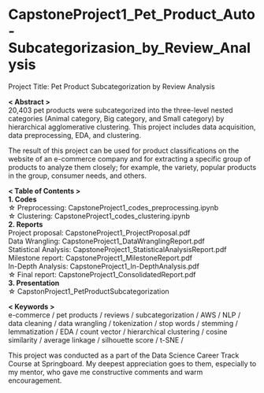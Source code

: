 # CapstoneProject1_Pet_Product_Auto-Subcategorizasion_by_Review_Analysis
Project Title: 
Pet Product Subcategorization by Review Analysis

**< Abstract >**  
20,403 pet products were subcategorized into the three-level nested categories (Animal category, Big category, and Small category) by hierarchical agglomerative clustering. This project includes data acquisition, data preprocessing, EDA, and clustering.  
  
The result of this project can be used for product classifications on the website of an e-commerce company and for extracting a specific group of products to analyze them closely; for example, the variety, popular products in the group, consumer needs, and others.  
  
**< Table of Contents >**  
**1. Codes**  
  ☆ Preprocessing: CapstoneProject1_codes_preprocessing.ipynb  
  ☆ Clustering: CapstoneProject1_codes_clustering.ipynb  
**2. Reports**  
     Project proposal: CapstoneProject1_ProjectProposal.pdf  
     Data Wrangling: CapstoneProject1_DataWranglingReport.pdf  
     Statistical Analysis: CapstoneProject1_StatisticalAnalysisReport.pdf  
     Milestone report: CapstoneProject1_MilestoneReport.pdf  
     In-Depth Analysis: CapstoneProject1_In-DepthAnalysis.pdf  
  ☆ Final report: CapstoneProject1_ConsolidatedReport.pdf  
**3. Presentation**  
  ☆ CapstonProject1_PetProductSubcategorization  
    
**< Keywords >**  
e-commerce / pet products / reviews / subcategorization / AWS / NLP / data cleaning / data wrangling / tokenization / stop words / stemming / lemmatization / EDA / count vector / hierarchical clustering / cosine similarity / average linkage / silhouette score / t-SNE /  
  
  
This project was conducted as a part of the Data Science Career Track Course at Springboard. My deepest appreciation goes to them, especially to my mentor, who gave me constructive comments and warm encouragement.  

